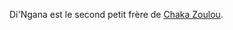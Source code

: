 <!-- TITLE: Di'Ngana -->
<!-- SUBTITLE: Présentation de Di'Ngana -->

Di'Ngana est le second petit frère de [Chaka Zoulou](/personnalite/chaka-zulu).